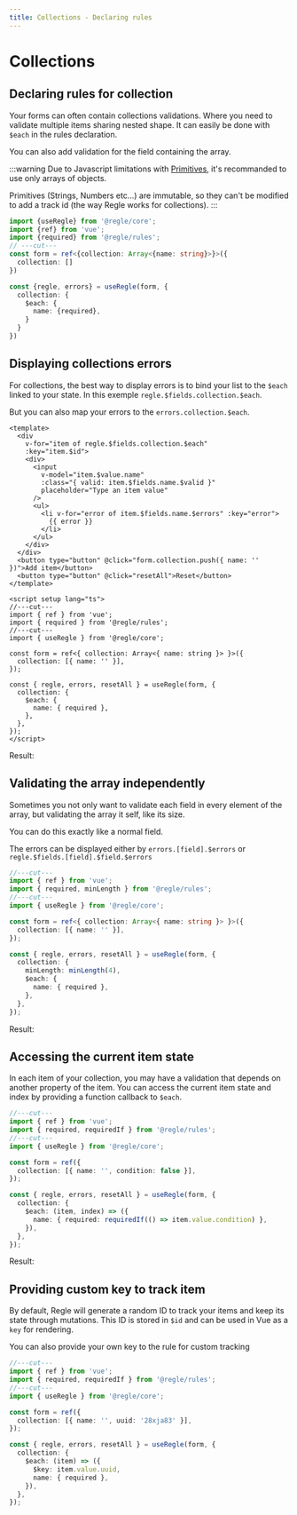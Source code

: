 ```yaml
---
title: Collections - Declaring rules
---
```


<script setup>
import DisplayingCollectionErrors from '../parts/components/collections/DisplayingCollectionErrors.vue';
import AccessingCurrentItemState from '../parts/components/collections/AccessingCurrentItemState.vue';
import ValidatingArray from '../parts/components/collections/ValidatingArray.vue';
</script>

# Collections

## Declaring rules for collection

Your forms can often contain collections validations. Where you need to validate multiple items sharing nested shape. It can easily be done with `$each` in the rules declaration.

You can also add validation for the field containing the array.

:::warning
Due to Javascript limitations with [Primitives](https://developer.mozilla.org/en-US/docs/Glossary/Primitive), it's recommanded to use only arrays of objects.

Primitives (Strings, Numbers etc...) are immutable, so they can't be modified to add a track id (the way Regle works for collections).
:::

```ts twoslash
import {useRegle} from '@regle/core';
import {ref} from 'vue';
import {required} from '@regle/rules';
// ---cut---
const form = ref<{collection: Array<{name: string}>}>({
  collection: []
})

const {regle, errors} = useRegle(form, {
  collection: {
    $each: {
      name: {required},
    }
  }
})
```


## Displaying collections errors

For collections, the best way to display errors is to bind your list to the `$each` linked to your state. In this exemple `regle.$fields.collection.$each`.

But you can also map your errors to the `errors.collection.$each`.

```vue twoslash
<template>
  <div 
    v-for="item of regle.$fields.collection.$each" 
    :key="item.$id">
    <div>
      <input
        v-model="item.$value.name"
        :class="{ valid: item.$fields.name.$valid }"
        placeholder="Type an item value"
      />
      <ul>
        <li v-for="error of item.$fields.name.$errors" :key="error">
          {{ error }}
        </li>
      </ul>
    </div>
  </div>
  <button type="button" @click="form.collection.push({ name: '' })">Add item</button>
  <button type="button" @click="resetAll">Reset</button>
</template>

<script setup lang="ts">
//---cut---
import { ref } from 'vue';
import { required } from '@regle/rules';
//---cut---
import { useRegle } from '@regle/core';

const form = ref<{ collection: Array<{ name: string }> }>({
  collection: [{ name: '' }],
});

const { regle, errors, resetAll } = useRegle(form, {
  collection: {
    $each: {
      name: { required },
    },
  },
});
</script>
```

Result: 

<DisplayingCollectionErrors/>


## Validating the array independently

Sometimes you not only want to validate each field in every element of the array, but validating the array it self, like its size.

You can do this exactly like a normal field.

The errors can be displayed either by `errors.[field].$errors` or `regle.$fields.[field].$field.$errors`


```ts twoslash
//---cut---
import { ref } from 'vue';
import { required, minLength } from '@regle/rules';
//---cut---
import { useRegle } from '@regle/core';

const form = ref<{ collection: Array<{ name: string }> }>({
  collection: [{ name: '' }],
});

const { regle, errors, resetAll } = useRegle(form, {
  collection: {
    minLength: minLength(4),
    $each: {
      name: { required },
    },
  },
});
```

Result:

<ValidatingArray/>


## Accessing the current item state

In each item of your collection, you may have a validation that depends on another property of the item.
You can access the current item state and index by providing a function callback to `$each`.

```ts twoslash
//---cut---
import { ref } from 'vue';
import { required, requiredIf } from '@regle/rules';
//---cut---
import { useRegle } from '@regle/core';

const form = ref({
  collection: [{ name: '', condition: false }],
});

const { regle, errors, resetAll } = useRegle(form, {
  collection: {
    $each: (item, index) => ({
      name: { required: requiredIf(() => item.value.condition) },
    }),
  },
});
```

Result:

<AccessingCurrentItemState/>

## Providing custom key to track item

By default, Regle will generate a random ID to track your items and keep its state through mutations. This ID is stored in `$id` and can be used in Vue as a `key` for rendering.

You can also provide your own key to the rule for custom tracking


```ts twoslash
//---cut---
import { ref } from 'vue';
import { required, requiredIf } from '@regle/rules';
//---cut---
import { useRegle } from '@regle/core';

const form = ref({
  collection: [{ name: '', uuid: '28xja83' }],
});

const { regle, errors, resetAll } = useRegle(form, {
  collection: {
    $each: (item) => ({
      $key: item.value.uuid,
      name: { required },
    }),
  },
});
```
